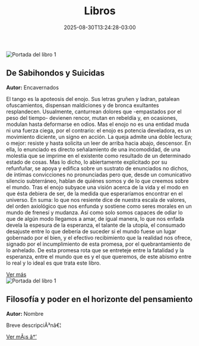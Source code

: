 ﻿---
date : 2025-08-30T13:24:28-03:00
draft : false
title : Libros
---




<div class="libros-grid">
  <div class="libro-card">
    <img class="libro-portada" src="/media/libro1.webp" alt="Portada del libro 1">
    <h2 class="libro-titulo">De Sabihondos y Suicidas</h2>
    <p class="libro-detalle"><strong>Autor:</strong> Encavernados</p>
    <p class="libro-resumen">El tango es la apoteosis del enojo. Sus letras gruñen y ladran, patalean ofuscamientos, dispensan maldiciones y de bronca exultantes resplandecen. Usualmente, canturrean dolores que -empastados por el peso del tiempo- devienen rencor, mutan en rebeldía y, en ocasiones, modulan hasta deformarse en odios. Mas el enojo no es una entidad muda ni una fuerza ciega, por el contrario: el enojo es potencia develadora, es un movimiento diciente, un signo en acción. La queja admite una doble lectura; o mejor: resiste y hasta solicita un leer de arriba hacia abajo, descensor. En ella, lo enunciado es directo señalamiento de una incomodidad, de una molestia que se imprime en el existente como resultado de un determinado estado de cosas. Mas lo dicho, lo abiertamente explicitado por su refunfuñar, se apoya y edifica sobre un sustrato de enunciados no dichos, de íntimas convicciones no pronunciadas pero que, desde un comunicativo silencio subterráneo, hablan de quiénes somos y de lo que creemos sobre el mundo. Tras el enojo subyace una visión acerca de la vida y el modo en que ésta debiera de ser, de la medida que esperaríamos encontrar en el universo. En suma: lo que nos resiente dice de nuestra escala de valores, del orden axiológico que nos enfunda y sostiene como seres morales en un mundo de frenesí y mudanza. Así como solo somos capaces de odiar lo que de algún modo llegamos a amar, de igual manera, lo que nos enfada devela la espesura de la esperanza, el talante de la utopía, el consumado desajuste entre lo que debería de suceder si el mundo fuese un lugar gobernado por el bien, y el efectivo recibimiento que la realidad nos ofrece, signado por el incumplimiento de esta promesa, por el quebrantamiento de lo anhelado. De esta promesa rota que se entreteje entre la fatalidad y la esperanza, entre el mundo que es y el que queremos, de este abismo entre lo real y lo ideal es que trata este libro.</p>
    <a class="libro-link" href="https://enlace-externo.com" target="_blank" rel="noopener">Ver más</a>
  </div>

<div class="libro-card">
    <img class="libro-portada" src="/media/libro2.png" alt="Portada del libro 1">
    <h2 class="libro-titulo">Filosofía y poder en el horizonte del pensamiento</h2>
    <p class="libro-detalle"><strong>Autor:</strong> Nombre</p>
    <p class="libro-resumen">Breve descripciÃ³nâ€¦</p>
    <a class="libro-link" href="https://enlace-externo.com" target="_blank" rel="noopener">Ver mÃ¡s â†’</a>
  </div>
  <!-- Si agregÃ¡s otro, copiÃ¡s esta card y listo -->
</div>
